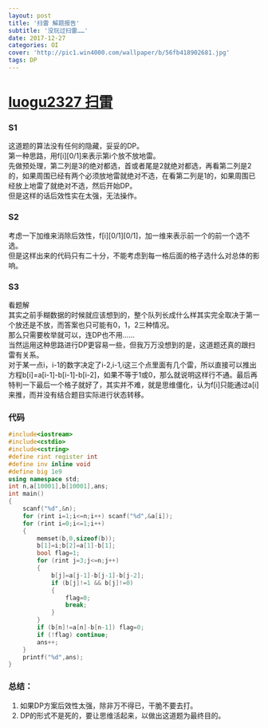 ```yaml
---
layout: post
title: '扫雷 解题报告'
subtitle: '没玩过扫雷……'
date: 2017-12-27
categories: OI
cover: 'http://pic1.win4000.com/wallpaper/b/56fb418902681.jpg'
tags: DP
---
```

# [luogu2327 扫雷](https://www.luogu.org/problemnew/show/2327)
### S1    
这道题的算法没有任何的隐藏，妥妥的DP。    
第一种思路，用f[i][0/1]来表示第i个放不放地雷。    
先做预处理，第二列是3的绝对都选，首或者尾是2就绝对都选，再看第二列是2的，如果周围已经有两个必须放地雷就绝对不选，在看第二列是1的，如果周围已经放上地雷了就绝对不选，然后开始DP。    
但是这样的话后效性实在太强，无法操作。    
### S2    
考虑一下加维来消除后效性，f[i][0/1][0/1]，加一维来表示前一个的前一个选不选。    
但是这样出来的代码只有二十分，不能考虑到每一格后面的格子选什么对总体的影响。    
### S3    
看题解    
其实之前手糊数据的时候就应该想到的，整个队列长成什么样其实完全取决于第一个放还是不放，而答案也只可能有0，1，2三种情况。    
那么只需要枚举就可以，连DP也不用……    
当然运用这种思路进行DP更容易一些，但我万万没想到的是，这道题还真的跟扫雷有关系。    
对于某一点i，i-1的数字决定了i-2,i-1,i这三个点里面有几个雷，所以直接可以推出方程b[i]=a[i-1]-b[i-1]-b[i-2]，如果不等于1或0，那么就说明这样行不通。最后再特判一下最后一个格子就好了，其实并不难，就是思维僵化，认为f[i]只能通过a[i]来推，而并没有结合题目实际进行状态转移。    
### 代码
```cpp
#include<iostream>
#include<cstdio>
#include<cstring>
#define rint register int
#define inv inline void
#define big 1e9
using namespace std;
int n,a[10001],b[10001],ans;
int main()
{
    scanf("%d",&n);
    for (rint i=1;i<=n;i++) scanf("%d",&a[i]);
    for (rint i=0;i<=1;i++)
    {
        memset(b,0,sizeof(b));
        b[1]=i;b[2]=a[1]-b[1];
        bool flag=1;
        for (rint j=3;j<=n;j++)
        {
            b[j]=a[j-1]-b[j-1]-b[j-2];
            if (b[j]!=1 && b[j]!=0)
            {
                flag=0;
                break;
            }
        }
        if (b[n]!=a[n]-b[n-1]) flag=0;
        if (!flag) continue;
        ans++;
    }
    printf("%d",ans);
}
```
### 总结：
1.	如果DP方案后效性太强，除非万不得已，干脆不要去打。    
2.	DP的形式不是死的，要让思维活起来，以做出这道题为最终目的。    

